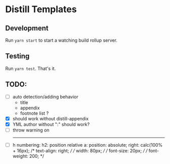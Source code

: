 # Distill Templates

## Development

Run `yarn start` to start a watching build rollup server.

## Testing

Run `yarn test`. That's it.


## TODO:

-[ ] auto detection/adding behavior
  * title
  * appendix
  * footnote list ?
-[x] should work without distill-appendix
-[x] YML author without ":" should work?
-[ ] throw warning on <hr>
-[ ] h numbering:
  h2: position relative
  a: position: absolute;
  right: calc(100% + 16px);
  /* text-align: right; */
  /* width: 80px; */
  /* font-size: 20px; */
  /* font-weight: 200; */
